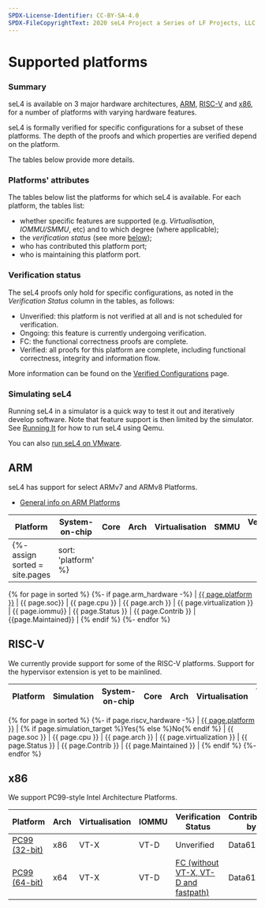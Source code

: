 ```yaml
---
SPDX-License-Identifier: CC-BY-SA-4.0
SPDX-FileCopyrightText: 2020 seL4 Project a Series of LF Projects, LLC.
---
```

# Supported platforms

### Summary

seL4 is available on 3 major hardware architectures, [ARM](#arm),
[RISC-V](#risc-v) and [x86](#x86), for a number of platforms with varying
hardware features.

seL4 is formally verified for specific configurations for a subset of these
platforms. The depth of the proofs and which properties are verified depend on
the platform.

The tables below provide more details.


### Platforms' attributes

The tables below list the platforms for which seL4 is available. For each
platform, the tables list:

- whether specific features are supported (e.g. *Virtualisation*, *IOMMU/SMMU*, etc) and to which degree (where applicable);
- the *verification status* (see more [below](#verification-status));
- who has contributed this platform port;
- who is maintaining this platform port.

### Verification status

The seL4 proofs only hold for specific configurations, as noted in the *Verification Status* column in the tables, as follows:

* Unverified: this platform is not verified at all and is not scheduled for verification.
* Ongoing: this feature is currently undergoing verification.
* FC: the functional correctness proofs are complete.
* Verified: all proofs for this platform are complete, including functional correctness, integrity and information flow.

More information can be found on the [Verified Configurations](../projects/sel4/verified-configurations.md) page.


### Simulating seL4

Running seL4 in a simulator is a quick way to test it out and iteratively develop software.
Note that feature support is then limited by the simulator.
See [Running It](/seL4Test#RunningIt) for how to run seL4 using Qemu.

You can also [run seL4 on VMware](VMware).


## ARM

seL4 has support for select ARMv7 and ARMv8 Platforms.

* [General info on ARM Platforms](GeneralARM)

| Platform                                      | System-on-chip            | Core             | Arch  | Virtualisation | SMMU              | Verification Status     | Contributed by | Maintained by |
| - | - | - | - | - | - | - | - | - |
{%- assign sorted = site.pages | sort: 'platform' %}
{% for page in sorted %}
{%- if page.arm_hardware -%}
| [{{ page.platform }}]({{page.url}}) | {{ page.soc}} | {{ page.cpu }} | {{ page.arch }} | {{ page.virtualization }} | {{ page.iommu}} | {{ page.Status }} | {{ page.Contrib }} | {{page.Maintained}} |
{% endif %}
{%- endfor %}


## RISC-V

We currently provide support for some of the RISC-V platforms. Support for the hypervisor extension is yet to be mainlined.

| Platform | Simulation | System-on-chip | Core | Arch | Virtualisation | Verification Status | Contributed by | Maintained by |
| -        |  -         | -              | -    | -    | -              | -                   | -              | -             |
{% for page in sorted %}
{%- if page.riscv_hardware -%}
| [{{ page.platform }}]({{page.url}}) | {% if page.simulation_target %}Yes{% else %}No{% endif %} | {{ page.soc }} | {{ page.cpu }} | {{ page.arch }} | {{ page.virtualization }} | {{ page.Status }} | {{ page.Contrib }} | {{ page.Maintained }} |
{% endif %}
{%- endfor %}

## x86

We support PC99-style Intel Architecture Platforms.

| Platform              | Arch | Virtualisation | IOMMU | Verification Status                  | Contributed by | Maintained by |
| -                     |  -   | -              | -     | -                                    | -              | -             |
| [PC99 (32-bit)](IA32) | x86  | VT-X           | VT-D  | Unverified                           | Data61         | seL4 Foundation        |
| [PC99 (64-bit)](IA32) | x64  | VT-X           | VT-D  | [FC (without VT-X, VT-D and fastpath)][X64] | Data61         | seL4 Foundation        |

[X64]: /projects/sel4/verified-configurations.html#x64

